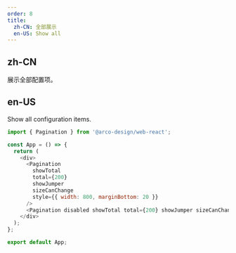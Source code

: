```yaml
---
order: 8
title:
  zh-CN: 全部展示
  en-US: Show all
---
```


## zh-CN

展示全部配置项。

## en-US

Show all configuration items.

```js
import { Pagination } from '@arco-design/web-react';

const App = () => {
  return (
    <div>
      <Pagination
        showTotal
        total={200}
        showJumper
        sizeCanChange
        style={{ width: 800, marginBottom: 20 }}
      />
      <Pagination disabled showTotal total={200} showJumper sizeCanChange style={{ width: 800 }} />
    </div>
  );
};

export default App;
```
